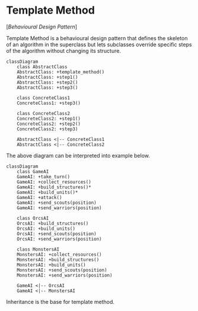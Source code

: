 # Template Method

[*Behavioural Design Pattern*]

Template Method is a behavioural design pattern that defines
the skeleton of an algorithm in the superclass but lets
subclasses override specific steps of the algorithm without
changing its structure.


```mermaid
classDiagram
    class AbstractClass
    AbstractClass: +template_method()
    AbstractClass: +step1()
    AbstractClass: +step2()
    AbstractClass: +step3()

    class ConcreteClass1
    ConcreteClass1: +step3()

    class ConcreteClass2
    ConcreteClass2: +step1()
    ConcreteClass2: +step2()
    ConcreteClass2: +step3)

    AbstractClass <|-- ConcreteClass1
    AbstractClass <|-- ConcreteClass2
```

The above diagram can be interpreted into example below.

```mermaid
classDiagram
    class GameAI
    GameAI: +take_turn()
    GameAI: +collect_resources()
    GameAI: +build_structures()*
    GameAI: +build_units()*
    GameAI: +attack()
    GameAI: +send_scouts(position)
    GameAI: +send_warriors(position)

    class OrcsAI
    OrcsAI: +build_structures()
    OrcsAI: +build_units()
    OrcsAI: +send_scouts(position)
    OrcsAI: +send_warriors(position)

    class MonstersAI
    MonstersAI: +collect_resources()
    MonstersAI: +build_structures()
    MonstersAI: +build_units()
    MonstersAI: +send_scouts(position)
    MonstersAI: +send_warriors(position)

    GameAI <|-- OrcsAI
    GameAI <|-- MonstersAI
```

Inheritance is the base for template method.